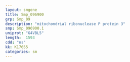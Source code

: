 ```yaml
---
layout: smgene
title: Smp_096900
grp: Smp_09
description: "mitochondrial ribonuclease P protein 3"
smp: Smp_096900.1
uniprot: "G4VBL5"
length:  1593
cdd: "ns"
kk: K17655
categories: sm
---
```

